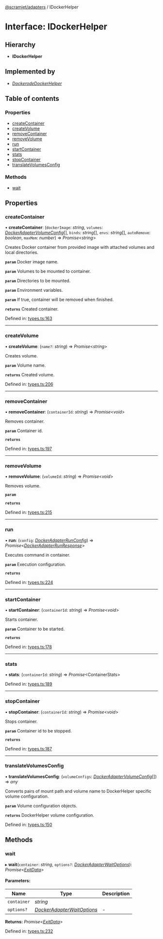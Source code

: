 [@scramjet/adapters](../README.md) / IDockerHelper

# Interface: IDockerHelper

## Hierarchy

* **IDockerHelper**

## Implemented by

* [*DockerodeDockerHelper*](../classes/dockerodedockerhelper.md)

## Table of contents

### Properties

- [createContainer](idockerhelper.md#createcontainer)
- [createVolume](idockerhelper.md#createvolume)
- [removeContainer](idockerhelper.md#removecontainer)
- [removeVolume](idockerhelper.md#removevolume)
- [run](idockerhelper.md#run)
- [startContainer](idockerhelper.md#startcontainer)
- [stats](idockerhelper.md#stats)
- [stopContainer](idockerhelper.md#stopcontainer)
- [translateVolumesConfig](idockerhelper.md#translatevolumesconfig)

### Methods

- [wait](idockerhelper.md#wait)

## Properties

### createContainer

• **createContainer**: (`dockerImage`: *string*, `volumes`: [*DockerAdapterVolumeConfig*](../README.md#dockeradaptervolumeconfig)[], `binds`: *string*[], `envs`: *string*[], `autoRemove`: *boolean*, `maxMem`: *number*) => *Promise*<*string*\>

Creates Docker container from provided image with attached volumes and local directories.

**`param`** Docker image name.

**`param`** Volumes to be mounted to container.

**`param`** Directories to be mounted.

**`param`** Environment variables.

**`param`** If true, container will be removed when finished.

**`returns`** Created container.

Defined in: [types.ts:163](https://github.com/scramjet-cloud-platform/scramjet-csi-dev/blob/966a05e/packages/adapters/src/types.ts#L163)

___

### createVolume

• **createVolume**: (`name?`: *string*) => *Promise*<*string*\>

Creates volume.

**`param`** Volume name.

**`returns`** Created volume.

Defined in: [types.ts:206](https://github.com/scramjet-cloud-platform/scramjet-csi-dev/blob/966a05e/packages/adapters/src/types.ts#L206)

___

### removeContainer

• **removeContainer**: (`containerId`: *string*) => *Promise*<*void*\>

Removes container.

**`param`** Container id.

**`returns`** 

Defined in: [types.ts:197](https://github.com/scramjet-cloud-platform/scramjet-csi-dev/blob/966a05e/packages/adapters/src/types.ts#L197)

___

### removeVolume

• **removeVolume**: (`volumeId`: *string*) => *Promise*<*void*\>

Removes volume.

**`param`** 

**`returns`** 

Defined in: [types.ts:215](https://github.com/scramjet-cloud-platform/scramjet-csi-dev/blob/966a05e/packages/adapters/src/types.ts#L215)

___

### run

• **run**: (`config`: [*DockerAdapterRunConfig*](../README.md#dockeradapterrunconfig)) => *Promise*<[*DockerAdapterRunResponse*](../README.md#dockeradapterrunresponse)\>

Executes command in container.

**`param`** Execution configuration.

**`returns`** 

Defined in: [types.ts:224](https://github.com/scramjet-cloud-platform/scramjet-csi-dev/blob/966a05e/packages/adapters/src/types.ts#L224)

___

### startContainer

• **startContainer**: (`containerId`: *string*) => *Promise*<*void*\>

Starts container.

**`param`** Container to be started.

**`returns`** 

Defined in: [types.ts:178](https://github.com/scramjet-cloud-platform/scramjet-csi-dev/blob/966a05e/packages/adapters/src/types.ts#L178)

___

### stats

• **stats**: (`containerId`: *string*) => *Promise*<ContainerStats\>

Defined in: [types.ts:189](https://github.com/scramjet-cloud-platform/scramjet-csi-dev/blob/966a05e/packages/adapters/src/types.ts#L189)

___

### stopContainer

• **stopContainer**: (`containerId`: *string*) => *Promise*<*void*\>

Stops container.

**`param`** Container id to be stopped.

**`returns`** 

Defined in: [types.ts:187](https://github.com/scramjet-cloud-platform/scramjet-csi-dev/blob/966a05e/packages/adapters/src/types.ts#L187)

___

### translateVolumesConfig

• **translateVolumesConfig**: (`volumeConfigs`: [*DockerAdapterVolumeConfig*](../README.md#dockeradaptervolumeconfig)[]) => *any*

Converts pairs of mount path and volume name to DockerHelper specific volume configuration.

**`param`** Volume configuration objects.

**`returns`** DockerHelper volume configuration.

Defined in: [types.ts:150](https://github.com/scramjet-cloud-platform/scramjet-csi-dev/blob/966a05e/packages/adapters/src/types.ts#L150)

## Methods

### wait

▸ **wait**(`container`: *string*, `options?`: [*DockerAdapterWaitOptions*](../README.md#dockeradapterwaitoptions)): *Promise*<[*ExitData*](../README.md#exitdata)\>

#### Parameters:

Name | Type | Description |
------ | ------ | ------ |
`container` | *string* |     |
`options?` | [*DockerAdapterWaitOptions*](../README.md#dockeradapterwaitoptions) | - |

**Returns:** *Promise*<[*ExitData*](../README.md#exitdata)\>

Defined in: [types.ts:232](https://github.com/scramjet-cloud-platform/scramjet-csi-dev/blob/966a05e/packages/adapters/src/types.ts#L232)
